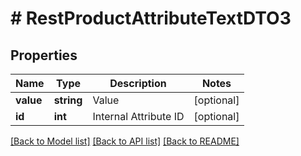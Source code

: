 # # RestProductAttributeTextDTO3

## Properties

Name | Type | Description | Notes
------------ | ------------- | ------------- | -------------
**value** | **string** | Value | [optional]
**id** | **int** | Internal Attribute ID | [optional]

[[Back to Model list]](../../README.md#models) [[Back to API list]](../../README.md#endpoints) [[Back to README]](../../README.md)
